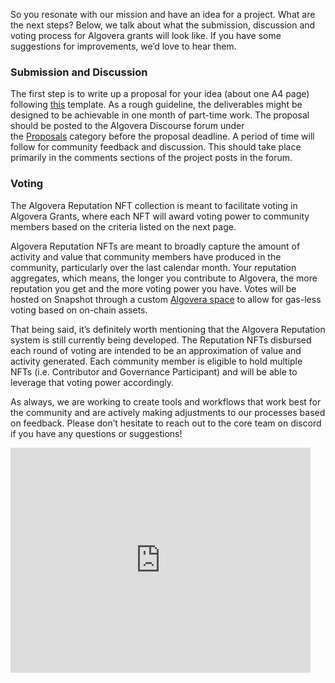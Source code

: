 So you resonate with our mission and have an idea for a project. What are the next steps? Below, we talk about what the submission, discussion and voting process for Algovera grants will look like. If you have some suggestions for improvements, we’d love to hear them.

### Submission and Discussion

The first step is to write up a proposal for your idea (about one A4 page) following [this](https://forum.algovera.ai/t/grant-proposal-template/15) template. As a rough guideline, the deliverables might be designed to be achievable in one month of part-time work. The proposal should be posted to the Algovera Discourse forum under the [Proposals](https://forum.algovera.ai/c/proposals) category before the proposal deadline. A period of time will follow for community feedback and discussion. This should take place primarily in the comments sections of the project posts in the forum.

### Voting

The Algovera Reputation NFT collection is meant to facilitate voting in Algovera Grants, where each NFT will award voting power to community members based on the criteria listed on the next page.

Algovera Reputation NFTs are meant to broadly capture the amount of activity and value that community members have produced in the community, particularly over the last calendar month. Your reputation aggregates, which means, the longer you contribute to Algovera, the more reputation you get and the more voting power you have. Votes will be hosted on Snapshot through a custom [Algovera space](https://snapshot.org/#/algovera.eth) to allow for gas-less voting based on on-chain assets.

That being said, it’s definitely worth mentioning that the Algovera Reputation system is still currently being developed. The Reputation NFTs disbursed each round of voting are intended to be an approximation of value and activity generated. Each community member is eligible to hold multiple NFTs (i.e. Contributor and Governance Participant) and will be able to leverage that voting power accordingly.

As always, we are working to create tools and workflows that work best for the community and are actively making adjustments to our processes based on feedback. Please don’t hesitate to reach out to the core team on discord if you have any questions or suggestions!

<iframe src="https://giphy.com/embed/8xgqLTTgWqHWU" width="480" height="360" frameBorder="0" class="giphy-embed" allowFullScreen></iframe><p><a href="https://giphy.com/gifs/8xgqLTTgWqHWU"></a></p>
